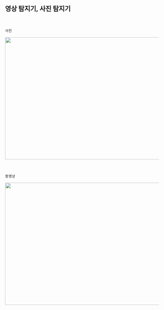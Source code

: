 ## 영상 탐지기, 사진 탐지기

<br/>

`사진`

<p align = "center">
<img src= "https://user-images.githubusercontent.com/93025344/177244496-40e77e20-585f-49c1-a04d-bb508e66c54e.png" width="600" height="400"/>
</p>

<br/>

`동영상`

<p align = "center">
<img src= "https://user-images.githubusercontent.com/93025344/177252130-d425d12e-b4c1-4912-a2de-de937a31be2b.gif" width="600" height="400"/>
</p>

<br/>
